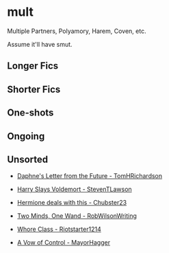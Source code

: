 # mult

Multiple Partners, Polyamory, Harem, Coven, etc.

Assume it'll have smut.

## Longer Fics

## Shorter Fics

## One-shots

## Ongoing

## Unsorted

- [Daphne's Letter from the Future - TomHRichardson](https://m.fanfiction.net/s/13445758/1/Daphne-s-Letter-from-the-Future)


- [Harry Slays Voldemort - StevenTLawson](https://archiveofourown.org/works/21677116)
- [Hermione deals with this - Chubster23](https://archiveofourown.org/works/39598377)
- [Two Minds, One Wand - RobWilsonWriting](https://archiveofourown.org/works/40318890)
- [Whore Class - Riotstarter1214](https://archiveofourown.org/works/42141555)
- [A Vow of Control - MayorHagger](https://archiveofourown.org/works/22488859)
